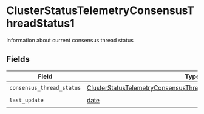 # ClusterStatusTelemetryConsensusThreadStatus1

Information about current consensus thread status


## Fields

| Field                                                                                                                                                         | Type                                                                                                                                                          | Required                                                                                                                                                      | Description                                                                                                                                                   |
| ------------------------------------------------------------------------------------------------------------------------------------------------------------- | ------------------------------------------------------------------------------------------------------------------------------------------------------------- | ------------------------------------------------------------------------------------------------------------------------------------------------------------- | ------------------------------------------------------------------------------------------------------------------------------------------------------------- |
| `consensus_thread_status`                                                                                                                                     | [ClusterStatusTelemetryConsensusThreadStatus1ConsensusThreadStatus](../../models/shared/clusterstatustelemetryconsensusthreadstatus1consensusthreadstatus.md) | :heavy_check_mark:                                                                                                                                            | N/A                                                                                                                                                           |
| `last_update`                                                                                                                                                 | [date](https://docs.python.org/3/library/datetime.html#date-objects)                                                                                          | :heavy_check_mark:                                                                                                                                            | N/A                                                                                                                                                           |